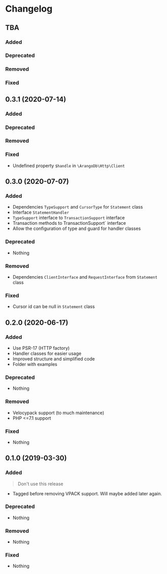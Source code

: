 # Changelog

## TBA

### Added

### Deprecated

### Removed

### Fixed

## 0.3.1 (2020-07-14)

### Added

### Deprecated

### Removed

### Fixed

* Undefined property `$handle` in `\ArangoDb\Http\Client`

## 0.3.0 (2020-07-07)

### Added

* Dependencies `TypeSupport` and `CursorType` for `Statement` class
* Interface `StatementHandler`
* `TypeSupport` interface to `TransactionSupport` interface 
* Transaction methods to TransactionSupport` interface 
* Allow the configuration of type and guard for handler classes

### Deprecated

* Nothing

### Removed

* Dependencies `ClientInterface` and `RequestInterface` from `Statement` class

### Fixed

* Cursor id can be null in `Statement` class

## 0.2.0 (2020-06-17)

### Added

* Use PSR-17 (HTTP factory)
* Handler classes for easier usage
* Improved structure and simplified code
* Folder with examples

### Deprecated

* Nothing

### Removed

* Velocypack support (to much maintenance)
* PHP <=7.1 support

### Fixed

* Nothing

## 0.1.0 (2019-03-30)

### Added

> Don't use this release

* Tagged before removing VPACK support. Will maybe added later again.

### Deprecated

* Nothing

### Removed

* Nothing

### Fixed

* Nothing
